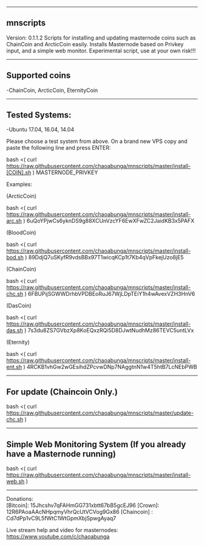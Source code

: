 ---------
mnscripts
---------
Version: 0.1.1.2
Scripts for installing and updating masternode coins such as ChainCoin and ArcticCoin easily. Installs Masternode based on Privkey input, and a simple web monitor.
Experimental script, use at your own risk!!!

----------------
Supported coins
----------------
-ChainCoin, ArcticCoin, EternityCoin

---------------
Tested Systems: 
---------------
-Ubuntu 17.04, 16.04, 14.04

Please choose a test system from above.
On a brand new VPS copy and paste the following line and press ENTER:

bash <( curl https://raw.githubusercontent.com/chaoabunga/mnscripts/master/install-[COIN].sh ) MASTERNODE_PRIVKEY

Examples:

(ArcticCoin)

bash <( curl https://raw.githubusercontent.com/chaoabunga/mnscripts/master/install-arc.sh ) 6uQoYPjwCs6yknDS9g88XCUnVzcYF6EwXFwZC2JaidKB3x5PAFX

(BloodCoin)

bash <( curl https://raw.githubusercontent.com/chaoabunga/mnscripts/master/install-bod.sh ) 89DdjQ7uSKyfR9vdsBBx97T1wicqKCp1t7Kb4qVpFkejUzo8jE5

(ChainCoin)

bash <( curl https://raw.githubusercontent.com/chaoabunga/mnscripts/master/install-chc.sh ) 6FBUPijSGWWDrhbVPDBEoRuJ67WjLDpTEiY1h4wAvexVZH3HnV6

(DasCoin)

bash <( curl https://raw.githubusercontent.com/chaoabunga/mnscripts/master/install-das.sh ) 7s3du8ZS7GVbzXp8KoEQxzRQi5D8DJwtNudhMz86TEVC5untLVx

(Eternity)

bash <( curl https://raw.githubusercontent.com/chaoabunga/mnscripts/master/install-ent.sh ) 
4RCKB1vhGw2wGEsihdZPcvwDNp7NAggtnN1w4T5htB7LcNEbPWB

----------------------------------------------------
For update
(Chaincoin Only.)
----------------------------------------------------

bash <( curl https://raw.githubusercontent.com/chaoabunga/mnscripts/master/update-chc.sh )

-------------------------------------------
Simple Web Monitoring System
(If you already have a Masternode running)
-------------------------------------------

bash <( curl https://raw.githubusercontent.com/chaoabunga/mnscripts/master/install-web.sh )

**********

Donations:  
[Bitcoin]:    15Jhcshv7qFAHmGG731xbtt67bB5gcEJ96
[Crown]:      12R6PAoaAAcNHpqmyVhrQcUtVCVog9Gx86 
[Chaincoin] : Cd7dPp1vC9L5fWtC1WtGpmXbjSpwgAyaq7
            
Live stream help and video for masternodes: https://www.youtube.com/c/chaoabunga
